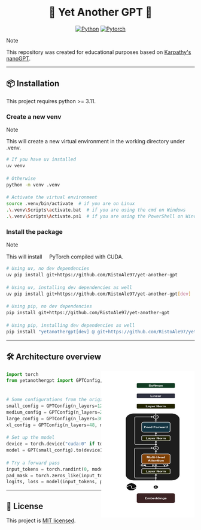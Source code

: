 <div align="center">

# :robot: Yet Another GPT :robot:
[![Python](https://img.shields.io/badge/Python-3776AB?style=for-the-badge&logo=python&logoColor=white)](https://github.com/python/cpython)
[![Pytorch](https://img.shields.io/badge/PyTorch-EE4C2C?style=for-the-badge&logo=pytorch&logoColor=white)](https://github.com/pytorch/pytorch)

</div>

> [!NOTE]
> This repository was created for educational purposes based on [Karpathy's nanoGPT](https://github.com/karpathy/nanoGPT).

---

## :package: Installation
This project requires python >= 3.11.

### Create a new venv
> [!NOTE]
> This will create a new virtual environment in the working directory under .venv.
```bash
# If you have uv installed
uv venv

# Otherwise
python -m venv .venv

# Activate the virtual environment
source .venv/bin/activate  # if you are on Linux
.\.venv\Scripts\activate.bat  # if you are using the cmd on Windows
.\.venv\Scripts\Activate.ps1  # if you are using the PowerShell on Windows
```

### Install the package
> [!NOTE]
> This will install <img height="15" width="15" src="https://cdn.simpleicons.org/pytorch"/>PyTorch compiled with CUDA.
```bash
# Using uv, no dev dependencies
uv pip install git+https://github.com/RistoAle97/yet-another-gpt

# Using uv, installing dev dependencies as well
uv pip install git+https://github.com/RistoAle97/yet-another-gpt[dev]

# Using pip, no dev dependencies
pip install git+https://github.com/RistoAle97/yet-another-gpt

# Using pip, installing dev dependencies as well
pip install "yetanothergpt[dev] @ git+https://github.com/RistoAle97/yet-another-gpt"
```

---

## :hammer_and_wrench: Architecture overview

<div>
  <picture>
    <source media="(prefers-color-scheme: dark)" srcset="https://github.com/RistoAle97/yet-another-gpt/blob/main/assets/gpt_dark.png">
    <source media="(prefers-color-scheme: light)" srcset="https://github.com/RistoAle97/yet-another-gpt/blob/main/assets/gpt_light.png">
    <img align="right" alt="GPT architecture" src="https://github.com/RistoAle97/yet-another-gpt/blob/main/assets/gpt_dark.png" height=390, width=250>
  </picture>
</div>

  ```python
  import torch
  from yetanothergpt import GPTConfig, GPT


  # Some configurations from the original implementation
  small_config = GPTConfig(n_layers=12, n_heads=12, d_model=768)  # 124M params
  medium_config = GPTConfig(n_layers=24, n_heads=16, d_model=1024)  # 350M params
  large_config = GPTConfig(n_layers=36, n_heads=20, d_model=1280)  # 774M params
  xl_config = GPTConfig(n_layers=48, n_heads=25, d_model=1600)  # 1.558B params

  # Set up the model
  device = torch.device("cuda:0" if torch.cuda.is_available() else "cpu")
  model = GPT(small_config).to(device)

  # Try a forward pass
  input_tokens = torch.randint(0, model.config.vocab_size, size=(10, 128)).to(device)
  pad_mask = torch.zeros_like(input_tokens, dtype=torch.bool).to(device)
  logits, loss = model(input_tokens, pad_mask)
  ```

---

## :memo: License
This project is [MIT licensed](https://github.com/RistoAle97/centered-kernel-alignment/blob/main/LICENSE).
